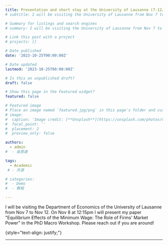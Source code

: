 ```yaml
---
title: Presentation and short stay at the University of Lausanne (7-12/11/2023).
# subtitle: I will be visiting the University of Lausanne from Nov 7 to Nov 12.

# Summary for listings and search engines
# summary: I will be visiting the University of Lausanne from Nov 7 to Nov 12. Please reach out if you are around!

# Link this post with a project
# projects: []

# Date published
date: '2023-10-25T00:00:00Z'

# Date updated
lastmod: '2023-10-25T00:00:00Z'

# Is this an unpublished draft?
draft: false

# Show this page in the Featured widget?
featured: false

# Featured image
# Place an image named `featured.jpg/png` in this page's folder and customize its options here.
# image:
#  caption: 'Image credit: [**Unsplash**](https://unsplash.com/photos/CpkOjOcXdUY)'
#  focal_point: ''
#  placement: 2
#  preview_only: false

authors:
  - admin
#  - 吳恩達

tags:
  - Academic
 # - 开源

# categories:
#  - Demo
#  - 教程

---
```

I will be visiting the Department of Economics of the University of Lausanne from Nov 7 to Nov 12. On Nov 8 at 12:15pm I will present my paper "Equilibrium Effects of the Minimum Wage: The Role of Firms' Market Power" in the PhD Macro Workshop. Please reach out if you are around!

{style="text-align: justify;"}

---
